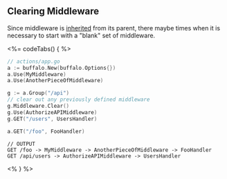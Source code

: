 ## Clearing Middleware

Since middleware is [inherited](#using-middleware) from its parent, there maybe times when it is necessary to start with a "blank" set of middleware.

<%= codeTabs() { %>
```go
// actions/app.go
a := buffalo.New(buffalo.Options{})
a.Use(MyMiddleware)
a.Use(AnotherPieceOfMiddleware)

g := a.Group("/api")
// clear out any previously defined middleware
g.Middleware.Clear()
g.Use(AuthorizeAPIMiddleware)
g.GET("/users", UsersHandler)

a.GET("/foo", FooHandler)
```

```text
// OUTPUT
GET /foo -> MyMiddleware -> AnotherPieceOfMiddleware -> FooHandler
GET /api/users -> AuthorizeAPIMiddleware -> UsersHandler
```
<% } %>
